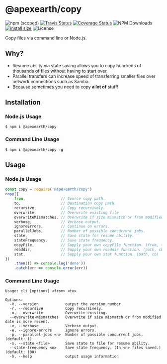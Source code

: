 # @apexearth/copy

![npm (scoped)](https://img.shields.io/npm/v/@apexearth/copy.svg)
[![Travis Status](https://travis-ci.org/apexearth/copy.svg?branch=master)](https://coveralls.io/github/apexearth/copy?branch=master)
[![Coverage Status](https://coveralls.io/repos/github/apexearth/copy/badge.svg?branch=master)](https://coveralls.io/github/apexearth/copy?branch=master)
![NPM Downloads](https://img.shields.io/npm/dw/@apexearth/copy.svg?style=flat)
[![install size](https://packagephobia.now.sh/badge?p=@apexearth/copy)](https://packagephobia.now.sh/result?p=@apexearth/copy)
![License](https://img.shields.io/npm/l/@apexearth/copy.svg?style=flat)

Copy files via command line or Node.js.

## Why?

- Resume ability via state saving allows you to copy hundreds of thousands of files without having to start over.
- Parallel transfers can increase speed of transferring smaller files over network connections such as Samba.
- Because sometimes you need to copy **a lot of** stuff!

## Installation

### Node.js Usage

    $ npm i @apexearth/copy
    
### Command Line Usage

    $ npm i @apexearth/copy -g
    
## Usage

### Node.js Usage

```javascript
const copy = require('@apexearth/copy')
copy({
    from,                // Source copy path.
    to,                  // Destination copy path.
    recursive,           // Copy recursively.
    overwrite,           // Overwrite existing file
    overwriteMismatches, // Overwrite if size mismatch or from modified date is more recent.
    verbose,             // Verbose output.
    ignoreErrors,        // Continue on errors.
    parallelJobs,        // Number of possible concurrent jobs.
    state,               // Save state for resume ability.
    stateFrequency,      // Save state frequency.
    copyFile,            // Supply your own copyFile function. (from, to, cb)
    readdir,             // Supply your own readdir function. (path, cb)
    stat,                // Supply your own stat function. (path, cb)
})
    .then(() => console.log('done'))
    .catch(err => console.error(err))
```

### Command Line Usage

```
Usage: cli [options] <from> <to>

Options:
  -V, --version            output the version number
  -r, --recursive          Copy recursively.
  -o, --overwrite          Overwrite existing.
  --overwrite-mismatches   Overwrite if size mismatch or from modified date is more recent.
  -v, --verbose            Verbose output.
  -e, --ignore-errors      Ignore errors.
  -p, --parallel-jobs <n>  Number of possible concurrent jobs. (default: 1)
  -s, --state <file>       Save state to file for resume ability.
  --state-frequency <n>    Save state frequency. (In <n> files saved.) (default: 100)
  -h, --help               output usage information
```
